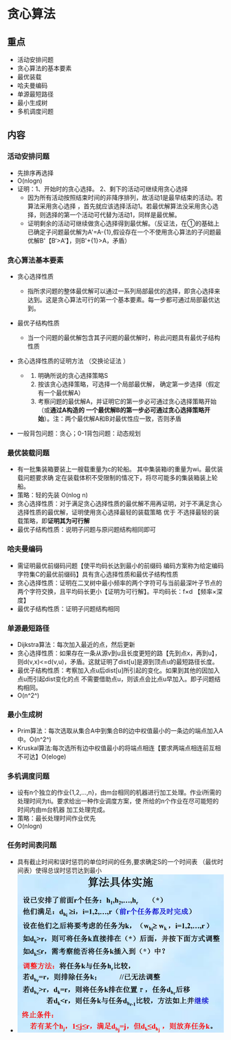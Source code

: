 # 贪心算法

## 重点

- 活动安排问题
- 贪心算法的基本要素
- 最优装载
- 哈夫曼编码
- 单源最短路径
- 最小生成树
- 多机调度问题

## 内容

### 活动安排问题

- 先排序再选择
- O(nlogn)
- 证明：1、开始时的贪心选择。 2、剩下的活动可继续用贪心选择
  - 因为所有活动按照结束时间的非降序排列，故活动1是最早结束的活动。若算法采用贪心选择 ，首先就应该选择活动1。若最优解算法没采用贪心选择，则选择的第一个活动可代替为活动1，同样是最优解。
  - 证明剩余的活动可继续做贪心选择得到最优解。（反证法，在①的基础上已确定子问题最优解为A'=A-{1},假设存在一个不使用贪心算法的子问题最优解B'【B‘>A'】，则B'+{1}>A，矛盾）

### 贪心算法基本要素

- 贪心选择性质
  - 指所求问题的整体最优解可以通过一系列局部最优的选择，即贪心选择来达到。这是贪心算法可行的第一个基本要素。每一步都可通过局部最优达到。
- 最优子结构性质
  - 当一个问题的最优解包含其子问题的最优解时，称此问题具有最优子结构性质

- 贪心选择性质的证明方法 （交换论证法 ） 
  - 1. 明确所说的贪心选择策略S 
    2. 按该贪心选择策略，可选择一个局部最优解， 确定第一步选择（假定有一个最优解A） 
    3. 考察问题的最优解A，并证明它的第一步必可通过贪心选择策略开始（或**通过A构造的 一个最优解B的第一步必可通过贪心选择策略开始**）。注：两个最优解A和B对最优性应一致，否则矛盾
- 一般背包问题：贪心；0-1背包问题：动态规划

### 最优装载问题

- 有一批集装箱要装上一艘载重量为c的轮船。 其中集装箱i的重量为wi。最优装载问题要求确 定在装载体积不受限制的情况下，将尽可能多的集装箱装上轮船。
- 策略：轻的先装  O(nlog n)
- 贪心选择性质：对于满足贪心选择性质的最优解不用再证明，对于不满足贪心选择性质的最优解，证明使用贪心选择最轻的装载策略 优于 不选择最轻的装载策略，即**证明其为可行解**
- 最优子结构性质：说明子问题与原问题结构相同即可

### 哈夫曼编码

- 需证明最优前缀码问题【使平均码长达到最小的前缀码 编码方案称为给定编码字符集C的最优前缀码】具有贪心选择性质和最优子结构性质
- 贪心选择性质：证明在二叉树中最小频率的两个字符可与当前最深叶子节点的两个字符交换，且平均码长更小【证明为可行解】。平均码长：f×d 【频率×深度】
- 最优子结构性质：证明子问题结构相同

### 单源最短路径

- Dijkstra算法：每次加入最近的点，然后更新
- 贪心选择性质：如果存在一条从源v到u且长度更短的路【先到点x，再到u】，则d(v,x)<=d(v,u)，矛盾。这就证明了dist[u]是源到顶点u的最短路径长度。
- 最优子结构性质：考察加入点u后dist[u]所引起的变化。如果到其他的因加入点u而引起dist变化的点 不需要借助点u，则该点会比点u早加入。即子问题结构相同。
- O(n^2^)

### 最小生成树

- Prim算法：每次选取从集合A中到集合B的边中权值最小的一条边的端点加入A中。O(n^2^)
- Kruskal算法:每次选所有边中权值最小的将端点相连【要求两端点相连前互相不可达】O(eloge)

### 多机调度问题

- 设有n个独立的作业{1,2,…,n}，由m台相同的机器进行加工处理。作业i所需的处理时间为ti。要求给出一种作业调度方案，使 所给的n个作业在尽可能短的时间内由m台机器 加工处理完成。
- 策略：最长处理时间作业优先
- O(nlogn)

### 任务时间表问题

- 具有截止时间和误时惩罚的单位时间的任务,要求确定S的一个时间表 （最优时间表）使得总误时惩罚达到最小
- <img src="images\image-20211116171424578.png" alt="image-20211116171424578" style="zoom:67%;" />

